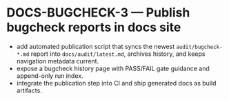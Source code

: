 # DOCS-BUGCHECK-3 — Publish bugcheck reports in docs site

- add automated publication script that syncs the newest `audit/bugcheck-*.md` report into `docs/audit/latest.md`, archives history, and keeps navigation metadata current.
- expose a bugcheck history page with PASS/FAIL gate guidance and append-only run index.
- integrate the publication step into CI and ship generated docs as build artifacts.
